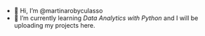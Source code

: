 - 👋 Hi, I’m @martinarobyculasso
- 🌱 I’m currently learning _Data Analytics with Python_ and I will be uploading my projects here.

<!---
martinarobyculasso/martinarobyculasso is a ✨ special ✨ repository because its `README.md` (this file) appears on your GitHub profile.
You can click the Preview link to take a look at your changes.
--->
